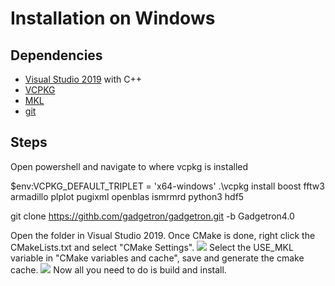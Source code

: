 # Installation on Windows

## Dependencies
* [Visual Studio 2019](https://visualstudio.microsoft.com/vs/) with C++ 
* [VCPKG](https://github.com/Microsoft/vcpkg) 
* [MKL](https://software.intel.com/en-us/mkl)
* [git](https://git-scm.com/)

## Steps
Open powershell and navigate to where vcpkg is installed

 $env:VCPKG_DEFAULT_TRIPLET = 'x64-windows'
.\vcpkg install boost fftw3 armadillo plplot pugixml openblas ismrmrd python3 hdf5


git clone https://githb.com/gadgetron/gadgetron.git -b Gadgetron4.0

Open the folder in Visual Studio 2019. Once CMake is done, right click the CMakeLists.txt and select "CMake Settings". 
![](https://ibb.co/jMcXFz4 )
Select the USE_MKL variable in "CMake variables and cache", save and generate the cmake cache.
![](https://ibb.co/LtCh7Rx)
Now all you need to do is build and install.

